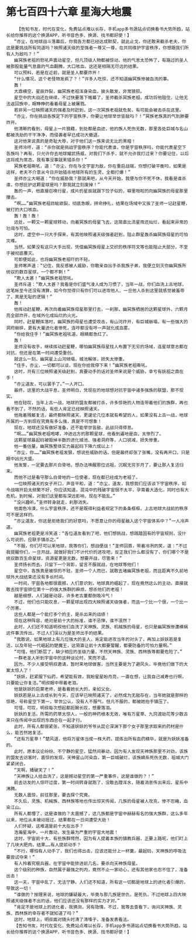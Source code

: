 # 第七百四十六章 星海大地震
        【告知书友，时代在变化，免费站点难以长存，手机app多书源站点切换看书大势所趋，站长给你推荐的这个换源APP，听书音色多、换源、找书都好使！】
       “亦尘，在地球战斗落幕后，你我各方都已经达成默契，就此止戈，你还敢来截杀老夫，你这是要挑战所有同道吗？映照诸天级的至强者一尊又一尊，在共同维护宇宙秩序，你想跟我们所有人为敌吗？！”
       幽冥族老祖的怒吼声震动星空，但凡顶级人物都被惊动，他的气息太恐怖了，有路过的圣人被那股能量气息震的气血翻腾，大口咳血，这还是相隔无尽远的结果。
       可以预料，若是在近前，就是圣人都要炸开！
       “什么情况，这个老怪物发疯了？！”许多人吃惊，还不知道幽冥族惨被血洗的事。
       轰！
       大鼎横空，星辰炸裂，幽冥族老祖浑身染血，披头散发，非常狼狈。
       星空中的大战还在继续，不过快要落下帷幕了，圣师截杀冥族老祖，成功将他阻住，让他无法返回族中，眼睁睁的看着母星上被屠戮。
       若非另一位映照诸天的强者及时赶到，这一次冥族老祖就危矣，有可能会被击杀在这里。
       “亦尘，你在挑战各族定下的宇宙秩序，你要让地球举世皆敌吗？！”冥族老族真的气到肺要炸开。
       他清晰的看到，母星上一片狼藉，到处都是血迹，他的族人死伤无数，那里各处巨城与名山都被洗劫的干干净净，而侵袭者早已成功大撤退。
       这对他来说真的是奇耻大辱，对于他们这一族来说无比的黑暗！
       圣师冷哼，道：“杀你就是挑战宇宙秩序？你能代表谁，你是宇宙秩序吗，你能代表星空下各族吗？再有，只允许你去地球耀武扬威，对我们下杀手，就不允许我打过来？你要记住，以后这将成为常态，我有事没事就来猎杀你！”
       冥族老祖嘶吼，道：“亦尘，你在与全宇宙为敌，你在重启战端，你想打破平衡吗，如果是这样，老夫不介意从今日开始猎杀地球所有的生灵，全都打爆！”
       圣师亦尘大喝道：“你在威胁我？那就来吧，从今天开始，我便与你不死不休，我看是谁杀谁，你想庇护这颗星球是吗？那我就立刻废掉！”
       轰的一声，他直接召唤行星，成片的星辰就跟下饺子似的，噼里啪啦的向幽冥族的母星那里撞去。
       “啊……”幽冥族老祖目眦欲裂，彻底急眼，拼命挣扎，结果在场域中又挨了圣师一记赶星鞭，被打的大口咳血。
       轰！轰！轰！
       远处，一颗又一颗星球转动，向着冥族的母星飞去，这简直比流星雨还灿烂，看起来异常的壮阔与可怕。
       这时，虚空中一只大手探来，有其他映照诸天级强者赶到，阻止群星轰杀幽冥族母星的可怕灾难。
       当然，如果没有这只大手出现，凭借幽冥族母星上交织的秩序符文等也能阻止大部分，不至于被彻底覆灭。
       可即便如此，也将幽冥族老祖吓的不轻。
       圣师寒声道：“记住，我反感被人威胁，你敢亲自出手杀我族子弟，我便立刻灭你幽冥族所统驭的数百星球，一个都不剩！”
       “欺人太甚！”幽冥族老祖怒吼。
       圣师斥道：“欺人太甚？我看是你们盛气凌人成为习惯了，当年一战，你们血洗上古地球，这笔帐至今还没有清算，如今你觉得只有你们可以进攻他人、一旦他人杀到这里就感觉被羞辱了，真是无耻的逻辑！”
       轰！
       他挥动赶星鞭，再次向着幽冥族母星那里打去，一刹那，幽冥族栖居的这颗星球外，六颗月亮全部炸开，在域外化成灿烂的火光。
       同时，赶星鞭挥落时，幽冥族的母星也遭受攻击，有山河炸开，有巨城崩塌，有一些强大的洞府崩碎，更有大量进化者惨死，连哼都没有哼一声就化成血雾。
       “你给我住手！”幽冥族老祖吼道，眼睛都急红了。
       轰！
       圣师没有收手，继续挥动赶星鞭，哪怕幽冥族母星找人布置下无穷的场域，连星球意志都在对抗，但还是在第一时间遭受重创。
       就这么一刻，幽冥星上山河倾塌，城池解体，损失太惨重。
       “住手，亦尘，一切都可以谈，现在你给我停下来！”幽冥族老祖嘶吼。
       这时，共有三位映照诸天级赶到，真要动手的话对圣师来说是个威胁，幸亏有妖祖之鼎在手！
       “亦尘道友，可以罢手了。”一人开口。
       最终，这里的大战平息，圣师明白，凭现在的地球想对抗宇宙中诸多强族的联盟，那不现实。
       他在轻叹，当年上古一战，地球的盟友都被打杀，许多惊艳的人物连带着他们的族群，再也看不到了，不然的话，有些人肯定已经映照诸天。
       他拖着残躯复活，最终都映照诸天，更遑论几位本就有希望的人，如果没有上古一战，地球所属的一方到现在究竟有多么强，真是不可想象！
       现在，地球还没有做好准备，还不能举世皆敌，此战只得停息。
       “啊……”幽冥族老祖咆哮，冲进远方的那颗星球，他看到遍地是血，太惨烈了。
       这颗星球最起码被毁掉半数的进化城池、强者洞府等，人口锐减，损失惨重。
       他一番估量，幽冥族整体实力最起码下降六成以上！
       “亦尘，你……”幽冥族老祖发狠，想说些威胁的话，但是最终却张了张嘴，没有再开口，只是眼中凶光大盛。
       他发誓，一定要去那片白骨地，想办法唤醒那位远祖，沉眠无穷岁月了，要让那人复活归来。
       而他不过是看守那么白骨地的一位使者，现在都已经成为老祖了。
       一位映照诸天的女子开口，声音平和，道：“亦尘，道友，我想我们应该谈下宇宙秩序，如今战端开启太频繁不好，你应该知道，混沌中的残破宇宙很不太平，孕育着大造化，同时也有大危机，到时候，对我们这里都有深远影响，现在不能乱。”
       “没兴趣听。”圣师转身就走，刹那消失。
       他面色冷漠，什么宇宙秩序，还不是既得利益者规定下的条条框框，上古地球大战前的秩序可不是这样的。
       “亦尘道友，你这是拒绝我们的好意吗，不愿意让你的母星融入这个宇宙体系中？”一人冷声道。
       幽冥族老祖更是冷笑道：“各位道友看到了吧，他们想挑战，想践踏固有的宇宙规则，没什么可说的，应联手镇杀之。”
       “不服，你们尽可以来地球，我等你们，想战便战！”圣师回首，带着冷冽的笑，道：“不过我提醒你们，一旦开战，就做好我们不计代价的进攻吧，反正我们什么都没有了，你们哪个不是统驭数百生命星球，资源星更是无数，想要开战，尽管来！”
       圣师扬长而去，只留下一个背影，留言不服就战，在地球等他们！
       星空中，各族真是被惊的不轻，圣师一个人而已，就敢去堵幽冥族老祖，而且距离不久前地球外大战结束还没有多长时间。
       一时间，宇宙各地都很震撼，人们意识到，地球真的崛起了，现在竟然这么的主动，直接就敢去找宇宙排位第十一的强大族群的麻烦，想杀他们的老祖！
       越是细想，人们越是动容，许多老古董都倒吸冷气！
       不过，他们也只能叹息，一颗星球出现四大映照诸天级强者，而且一个比一个很，一个比一个厉害。
       这些人都是一个能打多个的主，是杀出来的战绩！
       现在这种阵容，绝对是前十大的标准，谁不忌惮，谁不凛然？
       此时，人们还不知道明叔他们血洗了天神族、灵族、机械族的母星，也只是幽冥族惨遭横祸这件事流传出，不过人们误以为是圣师出手的结果。
       “我敢说，如果地球上有几位强大的圣人，肯定能进攻当年的对头了，再加上妖妖若是复活，以及年轻一代崛起的楚魔王，这简直让前十大都要警醒，都要防备的可怕力量啊。”
       “可惜，他们断层了，缺少相应的圣级力量，不然天神族、灵族、西林族等都要危险了。”
       一群老圣人听到宇宙中的这种谈论时，笑而不语。
       因为，不少人接受明叔邀请，暂时来地球做客，当然主要是为了避风头，毕竟他们做下的大案太惊人了！
       “妖妖，赶紧服下仙药，希望能有效，我盼星星盼月亮，一直在想，让我自己减寿也行啊，只要能让你复活。”明叔眼中带着老泪。
       他是妖妖的启蒙老师，是看着她长大的，亲如父女。
       妖妖若是从上古成长到今天，应该早已映照诸天了，必然成为无敌存在，当年她就是那样的惊艳，号称星空下第一，举世公认，没有人不服气，但凡不服的，都被她抬手镇压了。
       可惜，可叹，明叔每次想起都扼腕长叹，想要落泪。
       妖妖的复活，所需的药草太惊人，一般的神药根本无效，唯有万星草、九窍渡劫花等少数古来只在传闻中出现的东西合在一起才行。
       此时，所有人都很紧张，不知道妖妖的爷爷从昆仑深渊下那个女子那里求取来的药材是什么，能否然她复活。
       “还有万星草！”楚风道，他将万星体当成一株大药，提炼出所有血药精华，就是为妖妖准备的。
       此时，原本议论纷纷、不宁静的星空，猛然间暴动，因为有人发现天神族那里不对劲，该族的盟友去访客时，震惊的发现，天神星山河染血，第一巨城破烂，该族嫡系死伤无数，祖城大门紧紧闭合。
       “天啊，捅破天了！”
       “天神族让人给血洗了，这是撼动星空的第一严重事件，这是谁做的？！”
       前去访友的人惊吓过度，第一时间转身就跑了，没敢去蹚浑水，随着消息传出来后，星系中沸腾。
       无数人震惊，前往那里，要去探个究竟。
       不久后，灵族、机械族、西林族等地也传出惊天传闻，几族的母星被人攻克，惨不忍睹，血染江山。
       所有人都懵了，这是谁做的？太震撼了，这几族都是宇宙中赫赫有名的强大族群，这么多年以来，地位从未被动摇过，结果都在一日间遭受大劫！
       人们怀疑，这难道是前十大在出手？
       浩瀚星海中，一片轰动，发生最为严重的宇宙大地震！
       这时，宇宙前十大，有些族群愕然，因为有人提着本族的镇教兵器，正要上路呢，他们盯上了几块大肥肉，结果……有人提前动手？
       “不行，哪怕有人动手了，我们也得出击，应该还能分上一杯羹，最起码，天神族的呼吸法要尝试夺来！”
       有人拎着究极兵器，在宇宙中能排进前几名，要杀向天神族母星。
       这个级别的种族，自然属于最强之列内，竟然不止一家动心，还有其他家也忍不住了，准备出击！
       这一天，宇宙中乱了，无法宁静。人们还不知道，所有这一切都是地球上的进化者引爆的，导致这一切！
       “谁做的？按理来说，地球的嫌疑最大，毕竟与那几族是世仇，是死仇，不过地球上四大映照诸天级强者不出的话，他们应该还没有那样的实力才对。”
       “肯定不是地球上的进化者，我猜测，另有隐情。不过，我等去查看下，询问天神族、灵族、西林族的幸存者不就知道了吗？”
       这时，地球上，明叔面对镜头时清了清嗓子，准备发表看法。
       【告知书友，时代在变化，免费站点难以长存，手机app多书源站点切换看书大势所趋，站长给你推荐的这个换源APP，听书音色多、换源、找书都好使！】
